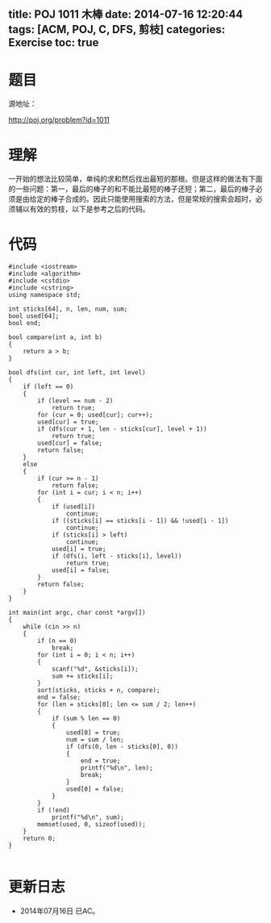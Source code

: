﻿title: POJ 1011 木棒
date: 2014-07-16 12:20:44
tags: [ACM, POJ, C, DFS, 剪枝]
categories: Exercise
toc: true
---
# 题目
源地址：

http://poj.org/problem?id=1011

# 理解
一开始的想法比较简单，单纯的求和然后找出最短的那根。但是这样的做法有下面的一些问题：第一，最后的棒子的和不能比最短的棒子还短；第二，最后的棒子必须是由给定的棒子合成的。因此只能使用搜索的方法，但是常规的搜索会超时，必须辅以有效的剪枝，以下是参考之后的代码。

<!-- more -->

# 代码

```
#include <iostream>
#include <algorithm>
#include <cstdio>
#include <cstring>
using namespace std;

int sticks[64], n, len, num, sum;
bool used[64];
bool end;

bool compare(int a, int b)
{
    return a > b;
}

bool dfs(int cur, int left, int level)
{
    if (left == 0)
    {
        if (level == num - 2)
            return true;
        for (cur = 0; used[cur]; cur++);
        used[cur] = true;
        if (dfs(cur + 1, len - sticks[cur], level + 1))
            return true;
        used[cur] = false;
        return false;
    }
    else
    {
        if (cur >= n - 1)
            return false;
        for (int i = cur; i < n; i++)
        {
            if (used[i])
                continue;
            if ((sticks[i] == sticks[i - 1]) && !used[i - 1])
                continue;
            if (sticks[i] > left)
                continue;
            used[i] = true;
            if (dfs(i, left - sticks[i], level))
                return true;
            used[i] = false;
        }
        return false;
    }
}

int main(int argc, char const *argv[])
{
    while (cin >> n)
    {
        if (n == 0)
            break;
        for (int i = 0; i < n; i++)
        {
            scanf("%d", &sticks[i]);
            sum += sticks[i];
        }
        sort(sticks, sticks + n, compare);
        end = false;
        for (len = sticks[0]; len <= sum / 2; len++)
        {
            if (sum % len == 0)
            {
                used[0] = true;
                num = sum / len;
                if (dfs(0, len - sticks[0], 0))
                {
                    end = true;
                    printf("%d\n", len);
                    break;
                }
                used[0] = false;
            }
        }
        if (!end)
            printf("%d\n", sum);
        memset(used, 0, sizeof(used));
    }
    return 0;
}


```

# 更新日志
- 2014年07月16日 已AC。